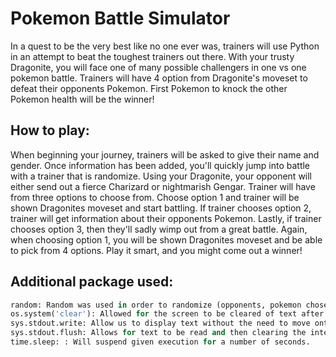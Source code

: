 # Pokemon Battle Simulator

In a quest to be the very best like no one ever was, trainers will use Python in an attempt to beat the toughest trainers out there. With your trusty Dragonite, you will face one of many possible challengers in one vs one pokemon battle. Trainers will have 4 option from Dragonite's moveset to defeat their opponents Pokemon. First Pokemon to knock the other Pokemon health will be the winner! 


## How to play:

When beginning your journey, trainers will be asked to give their name and gender. Once information has been added, you'll quickly jump into battle with a trainer that is randomize. Using your Dragonite, your opponent will either send out a fierce Charizard or nightmarish Gengar. Trainer will have from three options to choose from. Choose option 1 and trainer will be shown Dragonites moveset and start battling. If trainer chooses option 2, trainer will get information about their opponents Pokemon. Lastly, if trainer chooses option 3, then they'll sadly wimp out from a great battle. Again, when choosing option 1, you will be shown Dragonites moveset and be able to pick from 4 options. Play it smart, and you might come out a winner!


## Additional package used:
```py
random: Random was used in order to randomize (opponents, pokemon chose and moveset)
os.system('clear'): Allowed for the screen to be cleared of text after 5 seconds.
sys.stdout.write: Allow us to display text without the need to move onto a new line.
sys.stdout.flush: Allows for text to be read and then clearing the internal buffer. 
time.sleep: : Will suspend given execution for a number of seconds.
```
